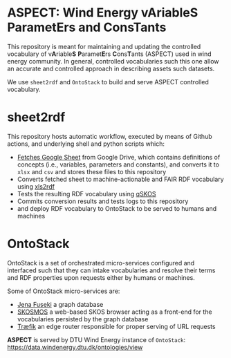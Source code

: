 # ASPECT: Wind Energy v**A**riable**S** **P**aramet**E**rs and **C**ons**T**ants
This repository is meant for maintaining and updating the controlled vocabulary of v**A**riable**S** **P**aramet**E**rs **C**ons**T**ants (ASPECT) used in wind energy community. In general, controlled vocabularies such this one allow an accurate and controlled approach in describing assets such datasets.

We use `sheet2rdf` and `OntoStack` to build and serve ASPECT controlled vocabulary. 

# sheet2rdf

This repository hosts automatic workflow, executed by means of Github actions, and underlying shell and python scripts which:

- [Fetches Google Sheet](https://docs.google.com/spreadsheets/d/1IzJ9cCVmoU2tcZ-P4xr405LE36aqhleiL6rvibAsCEo/edit#gid=1472229997) from Google Drive, which contains definitions of concepts (i.e., variables, parameters and constants), and converts it to `xlsx` and `csv` and stores these files to this repository
- Converts fetched sheet to machine-actionable and FAIR RDF vocabulary using [xls2rdf](https://github.com/sparna-git/xls2rdf)
- Tests the resulting RDF vocabulary using [qSKOS](https://github.com/cmader/qSKOS/)
- Commits conversion results and tests logs to this repository
- and deploy RDF vocabulary to OntoStack to be served to humans and machines

# OntoStack

OntoStack is a set of orchestrated micro-services configured and interfaced such that they can intake vocabularies and resolve their terms and RDF properties upon requests either by humans or machines.

Some of OntoStack micro-services are:

- [Jena Fuseki](https://jena.apache.org/documentation/fuseki2/) a graph database
- [SKOSMOS](http://www.skosmos.org/) a web-based SKOS browser acting as a front-end for the vocabularies persisted by the graph database
- [Træfik](https://doc.traefik.io/traefik/) an edge router responsible for proper serving of URL requests

**ASPECT** is served by DTU Wind Energy instance of `OntoStack`:
https://data.windenergy.dtu.dk/ontologies/view

